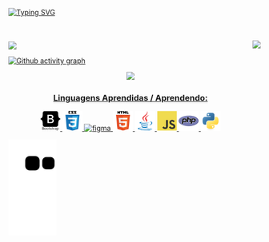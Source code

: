 [![Typing SVG](https://readme-typing-svg.herokuapp.com/?color=00bfbf&size=35&center=true&vCenter=true&width=1000&lines=Olá,+Me+Chamo+Gustavo+:%29)](https://git.io/typing-svg)
<div>
<a href="https://github.com/Endrigogustavo">
</br>
</br>
<img align="right" height="200em" src="https://github-readme-stats.vercel.app/api/top-langs/?username=Endrigogustavo&layout=compact&langs_count=7&theme=dracula"/>
  
<img align="center" height="200em" src="https://github-readme-stats.vercel.app/api?username=Endrigogustavo&show_icons=true&theme=dracula&include_all_commits=true&count_private=true"/>


![Github activity graph](https://github-readme-activity-graph.cyclic.app/graph?username=Endrigogustavo&theme=gotham&title_color=B91372)

<p align="center">
  <img src="https://github-profile-trophy.vercel.app/?username=Endrigogustavo&theme=dracula&row=2&no-bg=true&column=3&margin-w=15&margin-h=15" />
</p>

</div>
<h3 align="center">Linguagens Aprendidas / Aprendendo:</h3>
<p align="center"> <a href="https://getbootstrap.com" target="_blank" rel="noreferrer"> <img src="https://raw.githubusercontent.com/devicons/devicon/master/icons/bootstrap/bootstrap-plain-wordmark.svg" alt="bootstrap" width="40" height="40"/> </a> <a href="https://www.w3schools.com/css/" target="_blank" rel="noreferrer"> <img src="https://raw.githubusercontent.com/devicons/devicon/master/icons/css3/css3-original-wordmark.svg" alt="css3" width="40" height="40"/> </a> <a href="https://www.figma.com/" target="_blank" rel="noreferrer"> <img src="https://www.vectorlogo.zone/logos/figma/figma-icon.svg" alt="figma" width="40" height="40"/> </a> <a href="https://www.w3.org/html/" target="_blank" rel="noreferrer"> <img src="https://raw.githubusercontent.com/devicons/devicon/master/icons/html5/html5-original-wordmark.svg" alt="html5" width="40" height="40"/> </a> <a href="https://www.java.com" target="_blank" rel="noreferrer"> <img src="https://raw.githubusercontent.com/devicons/devicon/master/icons/java/java-original.svg" alt="java" width="40" height="40"/> </a> <a href="https://developer.mozilla.org/en-US/docs/Web/JavaScript" target="_blank" rel="noreferrer"> <img src="https://raw.githubusercontent.com/devicons/devicon/master/icons/javascript/javascript-original.svg" alt="javascript" width="40" height="40"/> </a> <a href="https://www.php.net" target="_blank" rel="noreferrer"> <img src="https://raw.githubusercontent.com/devicons/devicon/master/icons/php/php-original.svg" alt="php" width="40" height="40"/> </a> <a href="https://www.python.org" target="_blank" rel="noreferrer"> <img src="https://raw.githubusercontent.com/devicons/devicon/master/icons/python/python-original.svg" alt="python" width="40" height="40"/> </a> </p>

![Snake animation](https://github.com/Endrigogustavo/Endrigogustavo/blob/output/github-contribution-grid-snake.svg)
